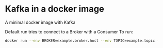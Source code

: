 # Kafka in a docker image
A minimal docker image with Kafka

Default run tries to connect to a Broker with a Consumer
To run:
```bash
docker run --env BROKER=example.broker.host --env TOPIC=example.topic -it ausmarton/kafka:latest
```
